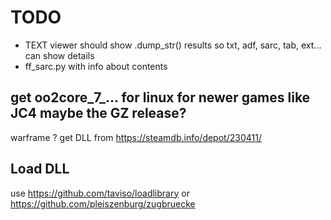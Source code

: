 # TODO
* TEXT viewer should show .dump_str() results so txt, adf, sarc, tab, ext... can show details
* ff_sarc.py with info about contents

## get oo2core_7_... for linux for newer games like JC4 maybe the GZ release?
warframe ? get DLL from https://steamdb.info/depot/230411/

## Load DLL 
use https://github.com/taviso/loadlibrary
or https://github.com/pleiszenburg/zugbruecke
